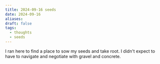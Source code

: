 ```yaml
---
title: 2024-09-16 seeds
date: 2024-09-16
aliases: 
draft: false
tags:
  - thoughts
  - seeds
---
```

I ran here to find a place to sow my seeds and take root. I didn't expect to have to navigate and negotiate with gravel and concrete.
